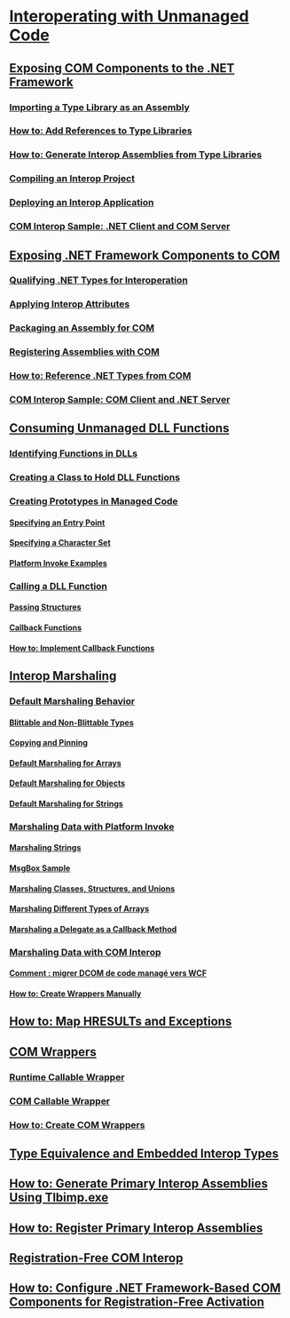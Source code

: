 # [Interoperating with Unmanaged Code](index.md)
## [Exposing COM Components to the .NET Framework](exposing-com-components.md)
### [Importing a Type Library as an Assembly](importing-a-type-library-as-an-assembly.md)
### [How to: Add References to Type Libraries](how-to-add-references-to-type-libraries.md)
### [How to: Generate Interop Assemblies from Type Libraries](how-to-generate-interop-assemblies-from-type-libraries.md)
### [Compiling an Interop Project](compiling-an-interop-project.md)
### [Deploying an Interop Application](deploying-an-interop-application.md)
### [COM Interop Sample: .NET Client and COM Server](com-interop-sample-net-client-and-com-server.md)
## [Exposing .NET Framework Components to COM](exposing-dotnet-components-to-com.md)
### [Qualifying .NET Types for Interoperation](qualifying-net-types-for-interoperation.md)
### [Applying Interop Attributes](applying-interop-attributes.md)
### [Packaging an Assembly for COM](packaging-an-assembly-for-com.md)
### [Registering Assemblies with COM](registering-assemblies-with-com.md)
### [How to: Reference .NET Types from COM](how-to-reference-net-types-from-com.md)
### [COM Interop Sample: COM Client and .NET Server](com-interop-sample-com-client-and-net-server.md)
## [Consuming Unmanaged DLL Functions](consuming-unmanaged-dll-functions.md)
### [Identifying Functions in DLLs](identifying-functions-in-dlls.md)
### [Creating a Class to Hold DLL Functions](creating-a-class-to-hold-dll-functions.md)
### [Creating Prototypes in Managed Code](creating-prototypes-in-managed-code.md)
#### [Specifying an Entry Point](specifying-an-entry-point.md)
#### [Specifying a Character Set](specifying-a-character-set.md)
#### [Platform Invoke Examples](platform-invoke-examples.md)
### [Calling a DLL Function](calling-a-dll-function.md)
#### [Passing Structures](passing-structures.md)
#### [Callback Functions](callback-functions.md)
#### [How to: Implement Callback Functions](how-to-implement-callback-functions.md)
## [Interop Marshaling](interop-marshaling.md)
### [Default Marshaling Behavior](default-marshaling-behavior.md)
#### [Blittable and Non-Blittable Types](blittable-and-non-blittable-types.md)
#### [Copying and Pinning](copying-and-pinning.md)
#### [Default Marshaling for Arrays](default-marshaling-for-arrays.md)
#### [Default Marshaling for Objects](default-marshaling-for-objects.md)
#### [Default Marshaling for Strings](default-marshaling-for-strings.md)
### [Marshaling Data with Platform Invoke](marshaling-data-with-platform-invoke.md)
#### [Marshaling Strings](marshaling-strings.md)
#### [MsgBox Sample](msgbox-sample.md)
#### [Marshaling Classes, Structures, and Unions](marshaling-classes-structures-and-unions.md)
#### [Marshaling Different Types of Arrays](marshaling-different-types-of-arrays.md)
#### [Marshaling a Delegate as a Callback Method](marshaling-a-delegate-as-a-callback-method.md)
### [Marshaling Data with COM Interop](marshaling-data-with-com-interop.md)
#### [Comment : migrer DCOM de code managé vers WCF](how-to-migrate-managed-code-dcom-to-wcf.md)
#### [How to: Create Wrappers Manually](how-to-create-wrappers-manually.md)
## [How to: Map HRESULTs and Exceptions](how-to-map-hresults-and-exceptions.md)
## [COM Wrappers](com-wrappers.md)
### [Runtime Callable Wrapper](runtime-callable-wrapper.md)
### [COM Callable Wrapper](com-callable-wrapper.md)
### [How to: Create COM Wrappers](how-to-create-com-wrappers.md)
## [Type Equivalence and Embedded Interop Types](type-equivalence-and-embedded-interop-types.md)
## [How to: Generate Primary Interop Assemblies Using Tlbimp.exe](how-to-generate-primary-interop-assemblies-using-tlbimp-exe.md)
## [How to: Register Primary Interop Assemblies](how-to-register-primary-interop-assemblies.md)
## [Registration-Free COM Interop](registration-free-com-interop.md)
## [How to: Configure .NET Framework-Based COM Components for Registration-Free Activation](configure-net-framework-based-com-components-for-reg.md)

